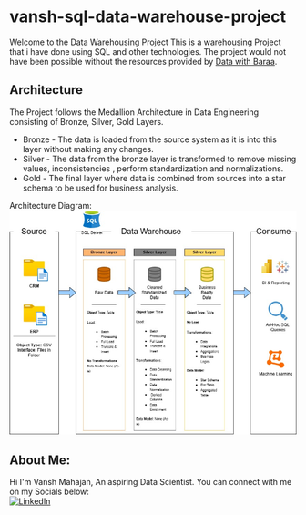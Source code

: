 # vansh-sql-data-warehouse-project

Welcome to the Data Warehousing Project
This is a warehousing Project that i have done using SQL and other technologies.
The project would not have been possible without the resources provided by [Data with Baraa](https://www.youtube.com/@DataWithBaraa). 

## Architecture
The Project follows the Medallion Architecture in Data Engineering consisting of Bronze, Silver, Gold Layers.
- Bronze - The data is loaded from the source system as it is into this layer without making any changes.
- Silver - The data from the bronze layer is transformed to remove missing values, inconsistencies , perform standardization and normalizations.
- Gold - The final layer where data is combined from sources into a star schema to be used for business analysis.

Architecture Diagram:<br>
![Architecture](/docs/Architecture.jpg 'Architecture')

## About Me:
Hi I'm Vansh Mahajan, An aspiring Data Scientist. You can connect with me on my Socials below:
<br>
[![LinkedIn](https://img.shields.io/badge/LinkedIn-0077B5?style=for-the-badge&logo=linkedin&logoColor=white)](https://linkedin.com/in/vanshmahajan55/)
